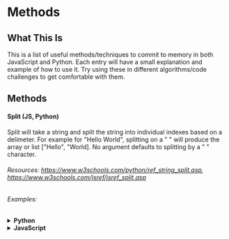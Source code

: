 # Methods

## What This Is
This is a list of useful methods/techniques to commit to memory in both JavaScript and Python. Each entry will have a small explanation and example of how to use it. Try using these in different algorithms/code challenges to get comfortable with them. 

## Methods

#### Split (JS, Python)
Split will take a string and split the string into individual indexes based on a delimeter. For example for "Hello World", splitting on a " " will produce the array or list ["Hello", "World]. No argument defaults to splitting by a " " character.
###### Resources: https://www.w3schools.com/python/ref_string_split.asp, https://www.w3schools.com/jsref/jsref_split.asp
###### Examples:
<details>
  <summary><strong>Python</strong></summary> 
`
text = "ABCD"
x = text.split("")
print(x)
`
Output = ['A','B','C','D']
</details>

<details>
  <summary><strong>JavaScript</strong></summary> 
`
let text = "Welcome To The Jungle"
let x = text.split(" ")
console.log(x)
`
Output = ['Welcome','To','The','Jungle']
</details>

